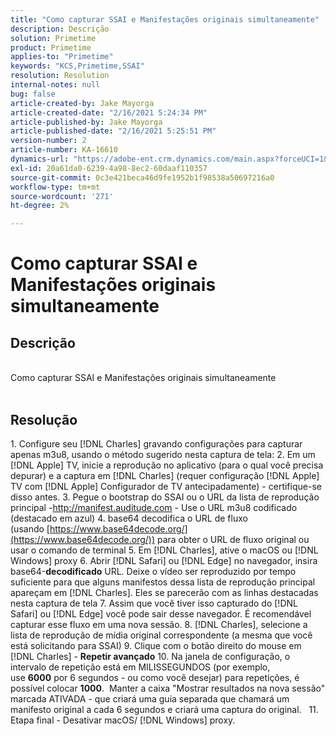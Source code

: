 ```yaml
---
title: "Como capturar SSAI e Manifestações originais simultaneamente"
description: Descrição
solution: Primetime
product: Primetime
applies-to: "Primetime"
keywords: "KCS,Primetime,SSAI"
resolution: Resolution
internal-notes: null
bug: false
article-created-by: Jake Mayorga
article-created-date: "2/16/2021 5:24:34 PM"
article-published-by: Jake Mayorga
article-published-date: "2/16/2021 5:25:51 PM"
version-number: 2
article-number: KA-16610
dynamics-url: "https://adobe-ent.crm.dynamics.com/main.aspx?forceUCI=1&pagetype=entityrecord&etn=knowledgearticle&id=fd0d47d2-7b70-eb11-a812-00224809a536"
exl-id: 20a61da0-6239-4a98-8ec2-60daaf110357
source-git-commit: 0c3e421beca46d9fe1952b1f98538a50697216a0
workflow-type: tm+mt
source-wordcount: '271'
ht-degree: 2%

---
```


# Como capturar SSAI e Manifestações originais simultaneamente

## Descrição

<br>Como capturar SSAI e Manifestações originais simultaneamente<br><br>



## Resolução




1. Configure seu [!DNL Charles] gravando configurações para capturar apenas m3u8, usando o método sugerido nesta captura de tela: 2. Em um [!DNL Apple] TV, inicie a reprodução no aplicativo (para o qual você precisa depurar) e a captura em [!DNL Charles] (requer configuração [!DNL Apple] TV com [!DNL Apple] Configurador de TV antecipadamente) - certifique-se disso antes.  3. Pegue o bootstrap do SSAI ou o URL da lista de reprodução principal -http://manifest.auditude.com - Use o URL m3u8 codificado (destacado em azul) 4. base64 decodifica o URL de fluxo (usando [https://www.base64decode.org/](https://www.base64decode.org/)) para obter o URL de fluxo original ou usar o comando de terminal 5. Em [!DNL Charles], ative o macOS ou [!DNL Windows] proxy 6. Abrir [!DNL Safari] ou [!DNL Edge] no navegador, insira base64-<b>decodificado</b> URL. Deixe o vídeo ser reproduzido por tempo suficiente para que alguns manifestos dessa lista de reprodução principal apareçam em [!DNL Charles]. Eles se parecerão com as linhas destacadas nesta captura de tela 7. Assim que você tiver isso capturado do [!DNL Safari] ou [!DNL Edge] você pode sair desse navegador. É recomendável capturar esse fluxo em uma nova sessão.  8. [!DNL Charles], selecione a lista de reprodução de mídia original correspondente (a mesma que você está solicitando para SSAI) 9. Clique com o botão direito do mouse em [!DNL Charles] - <b>Repetir avançado</b>  10. Na janela de configuração, o intervalo de repetição está em MILISSEGUNDOS (por exemplo, use <b>6000</b> por 6 segundos - ou como você desejar) para repetições, é possível colocar <b>1000</b>.  Manter a caixa &quot;Mostrar resultados na nova sessão&quot; marcada ATIVADA - que criará uma guia separada que chamará um manifesto original a cada 6 segundos e criará uma captura do original.   11. Etapa final - Desativar macOS/ [!DNL Windows] proxy.
